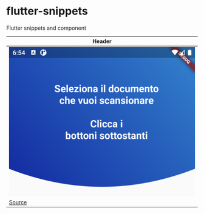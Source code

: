 # flutter-snippets
Flutter snippets and component


| Header  | 
| ------------- |
| ![Header](https://raw.githubusercontent.com/IsD4n73/flutter-snippets/main/Screen/Screenshot_1668970445.png) |
| [Source](https://myoctocat.com/assets/images/base-octocat.svg) |
